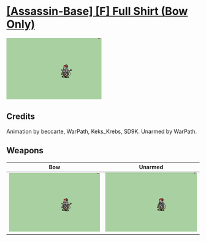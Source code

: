 # [\[Assassin-Base\] \[F\] Full Shirt \(Bow Only\)](./)

<img src="./5.%20Bow/Bow_000.png" alt="[Assassin-Base] [F] Full Shirt (Bow Only) standing" />

## Credits

Animation by beccarte, WarPath, Keks_Krebs, SD9K.
Unarmed by WarPath.

## Weapons


|Bow |Unarmed |
|  :---: | :---: |
| <img alt="Bow animation" src="./5.%20Bow/Bow.gif" /> | <img alt="Unarmed animation" src="./8.%20Unarmed/Unarmed.gif" /> |
